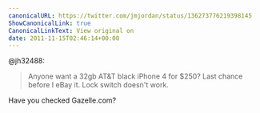 ```yaml
---
canonicalURL: https://twitter.com/jmjordan/status/136273776219398145
ShowCanonicalLink: true
CanonicalLinkText: View original on
date: 2011-11-15T02:46:14+00:00
---
```

@jh32488:

> Anyone want a 32gb AT&T black iPhone 4 for $250?  Last chance before I eBay it. Lock switch doesn't work.

Have you checked Gazelle.com?